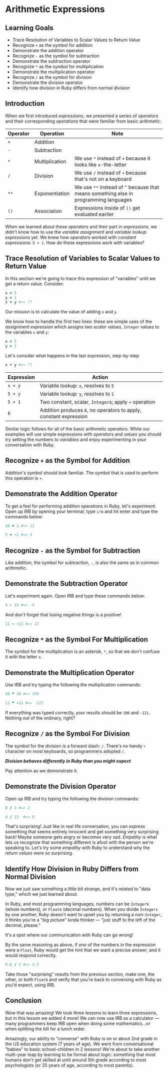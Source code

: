 # Arithmetic Expressions

## Learning Goals

* Trace Resolution of Variables to Scalar Values to Return Value
* Recognize `+` as the symbol for addition
* Demonstrate the addition operator
* Recognize `-` as the symbol for subtraction
* Demonstrate the subtraction operator
* Recognize `*` as the symbol for multiplication
* Demonstrate the multiplication operator
* Recognize `/` as the symbol for division
* Demonstrate the division operator
* Identify how division in Ruby differs from normal division

## Introduction

When we first introduced _expressions_, we presented a series of _operators_
and their corresponding _operations_ that were familiar from basic arithmetic:

|Operator|Operation|Note|
|--------|---------|----|
| `+` | Addition ||
| `-` | Subtraction ||
| `*` | Multiplication | We use `*` instead of `×` because it looks like `x`-the-letter|
| `/` | Division | We use `/` instead of `÷` because that's not on a keyboard|
| `**` | Exponentiation | We use `**` instead of `^` because that means something else in programming languages|
| `()` | Association | Expressions inside of `()` get evaluated earlier|

When we learned about these _operators_ and their part in _expressions_, we
didn't know how to use the _variable assignment_ and _variable lookup_
_expressions_ yet. We knew how _operators_ worked with _constant expressions_:
`5 + 1`. How do these expressions work with variables?

## Trace Resolution of Variables to Scalar Values to Return Value

In this section we're going to trace this expression of "variables" until we
get a return value. Consider:

```ruby
x = 5
y = 1
x + y #=> ??
```

Our mission is to calculate the value of adding `x` and `y`.

We know how to handle the first two lines: these are simple uses of the
_assignment expression_ which assigns two _scalar values_, `Integer` values to
the variables `x` and `y`:

```ruby
x = 5
y = 1
```

Let's consider what happens in the last expression, step-by-step


```ruby
x + y #=> ??
```

|Expression|Action|
|----------|------|
| `x + y`  | Variable lookup: `x`, resolves to `5`|
| `5 + y`  | Variable lookup: `y`, resolves to `1`|
| `5 + 1`  | Two constant, scalar, `Integer`s; apply `+` operation|
| `6`      | Addition produces `6`, no operators to apply, constant expression|

Similar logic follows for all of the basic arithmetic operators. While our
examples will use simple expressions with _operators_ and _values_ you should
try setting the numbers to _variables_ and enjoy experimenting in your
conversation with Ruby.

## Recognize `+` as the Symbol for Addition

Addition's symbol should look familiar. The symbol that is used to perform this
operation is `+`.

## Demonstrate the Addition Operator

To get a feel for performing addition operations in Ruby, let's experiment. Open
up IRB by opening your terminal; type `irb` and hit enter and type the commands
below:

```ruby
10 + 1 #=> 11
```

```ruby
5 + -1 #=> 4
```

## Recognize `-` as the Symbol for Subtraction

Like addition, the symbol for subtraction, `-`, is also the same as in common
arithmetic.

## Demonstrate the Subtraction Operator

Let's experiment again. Open IRB and type these commands below:

```ruby
4 - 13 #=> -9
```

And don't forget that losing negative things is a positive!

```ruby
11 - -11 #=> 22
```

## Recognize `*` as the Symbol For Multiplication

The symbol for the multiplication is an asterisk, `*`, so that we don't confuse it with the
letter `x`.

## Demonstrate the Multiplication Operator

Use IRB and try typing the following the multiplication commands:

```ruby
10 * 10 #=> 100
```

```ruby
11 * -11 #=> -121
```

If everything was typed correctly, your results should be `100` and `-121`.
Nothing out of the ordinary, right?


## Recognize `/` as the Symbol For Division

The symbol for the division is a forward slash: `/`. There's no handy `÷`
character on most keyboards, so programmers adopted `/`.

***Division behaves differently in Ruby than you might expect***

Pay attention as we demonstrate it.

## Demonstrate the Division Operator

Open up IRB and try typing the following the division commands:

```ruby
8 / 3 #=> 2
```

```ruby
4 / 13  #=> 0
```

That's surprising! Just like in real life conversation, you can _express_
something that seems entirely innocent and get something very surprising back!
Maybe someone gets angry or becomes very sad. _Empathy_ is what lets us
recognize that something different is afoot with the person we're speaking to.
Let's try some _empathy_ with Ruby to understand why the _return values_ were
so surprising.

## Identify How Division in Ruby Differs from Normal Division

Now we just saw something a little bit strange, and it's related to "data
type," which we just learned about.

In Ruby, and most programming languages, numbers can be `Integer`s (whole
numbers), or `Float`s (decimal numbers). When you divide `Integers` by one
another, Ruby doesn't want to upset you by returning a non-`Integer`, it thinks
you're a "big picture" kinda thinker &mdash; "just stuff to the left of the
decimal, please."

It's a spot where our communication with Ruby can go wrong!

By the same reasoning as above, if _one_ of the numbers in the expression were
a `Float`, Ruby would get the hint that we want a precise answer, and it would
respond correctly.

```ruby
9.0 / 2 #=> 4.5
```

Take those "surprising" results from the previous section, make one, the other,
or both `Float`s and verify that you're back to conversing with Ruby as you'd
expect, using IRB.

## Conclusion

Wow that was amazing! We took three lessons to learn three expressions, but in
this lesson we added 4 more! We can now use IRB as a calculator &mdash; many
programmers keep IRB open when doing some mathematics...or when splitting the
bill for a lunch order.

Amazingly, our ability to "converse" with Ruby is on or about 2nd grade in the
US education system (7 years of age). We went from conversational "babies" to
basic school-children in 2 lessons! We're about to take another multi-year leap
by learning to be formal about logic: something that most humans don't get
skilled at until around 5th grade according to most psychologists (or 25 years
of age, according to most parents).
